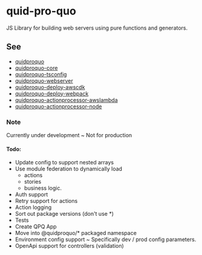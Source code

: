 # quid-pro-quo

JS Library for building web servers using pure functions and generators.

## See

- [quidproquo](https://www.npmjs.com/package/quidproquo)
- [quidproquo-core](https://www.npmjs.com/package/quidproquo-core)
- [quidproquo-tsconfig](https://www.npmjs.com/package/quidproquo-tsconfig)
- [quidproquo-webserver](https://www.npmjs.com/package/quidproquo-webserver)
- [quidproquo-deploy-awscdk](https://www.npmjs.com/package/quidproquo-deploy-awscdk)
- [quidproquo-deploy-webpack](https://www.npmjs.com/package/quidproquo-deploy-webpack)
- [quidproquo-actionprocessor-awslambda](https://www.npmjs.com/package/quidproquo-actionprocessor-awslambda)
- [quidproquo-actionprocessor-node](https://www.npmjs.com/package/quidproquo-actionprocessor-node)

### Note

Currently under development ~ Not for production

#### Todo:

- Update config to support nested arrays
- Use module federation to dynamically load
  - actions
  - stories
  - business logic.
- Auth support
- Retry support for actions
- Action logging
- Sort out package versions (don't use \*)
- Tests
- Create QPQ App
- Move into @quidproquo/\* packaged namespace
- Environment config support ~ Specifically dev / prod config parameters.
- OpenApi support for controllers (validation)
